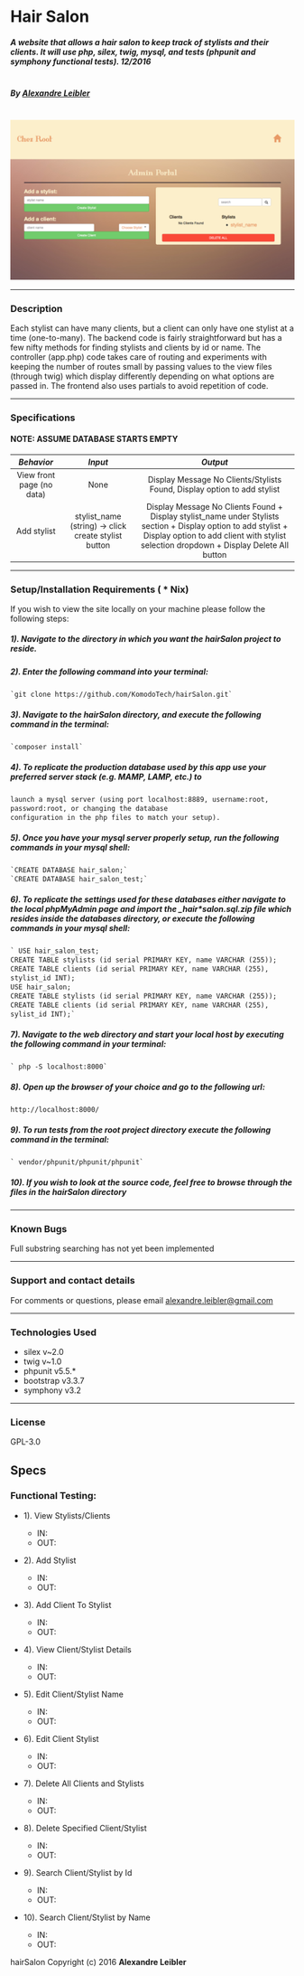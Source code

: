 # **Hair Salon**

##### A website that allows a hair salon to keep track of stylists and their clients. It will use php, silex, twig, mysql, and tests (phpunit and symphony functional tests). 12/2016
#
##### By [Alexandre Leibler](https://github.com/KomodoTech)
#
![screenshot of project main page](demo-screenshot.tiff)

----
### **Description**

Each stylist can have many clients, but a client can only have one stylist at a time (one-to-many). The backend code is fairly straightforward but has a few nifty methods for finding stylists and clients by id or name. The controller (app.php) code takes care of routing and experiments with keeping the number of routes small by passing values to the view files (through twig) which display differently depending on what options are passed in. The frontend also uses partials to avoid repetition of code.

----
### **Specifications**

#### NOTE: ASSUME DATABASE STARTS EMPTY

| _Behavior_ | _Input_ | _Output_ |
|:---------------------------------------------------------------------:|:---------------------------------------------------------------------------:|:-------------------------------------------------------------------------------------------------------------------:|
| View front page (no data) | None | Display Message No Clients/Stylists Found, Display option to add stylist |
| Add stylist | stylist_name (string) -> click create stylist button | Display Message No Clients Found + Display stylist_name under Stylists section + Display option to add stylist + Display option to add client with stylist selection dropdown + Display Delete All button |

----
### **Setup/Installation Requirements ( * Nix)**

If you wish to view the site locally on your machine please follow the following steps:

#####  1). Navigate to the directory in which you want the hairSalon project to reside.

#####  2). Enter the following command into your terminal:

    `git clone https://github.com/KomodoTech/hairSalon.git`

#####  3). Navigate to the hairSalon directory, and execute the following command in the terminal:

    `composer install`

#####  4). To replicate the production database used by this app use your preferred server stack (e.g. MAMP, LAMP, etc.) to   

    launch a mysql server (using port localhost:8889, username:root, password:root, or changing the database
    configuration in the php files to match your setup).

#####  5). Once you have your mysql server properly setup, run the following commands in your mysql shell:

    `CREATE DATABASE hair_salon;`
    `CREATE DATABASE hair_salon_test;`

#####  6). To replicate the settings used for these databases either navigate to the local phpMyAdmin page and import the _hair*_salon.sql.zip_ file which resides inside the databases directory, or execute the following commands in your mysql shell:

    ` USE hair_salon_test;
    CREATE TABLE stylists (id serial PRIMARY KEY, name VARCHAR (255));
    CREATE TABLE clients (id serial PRIMARY KEY, name VARCHAR (255), stylist_id INT);
    USE hair_salon;
    CREATE TABLE stylists (id serial PRIMARY KEY, name VARCHAR (255));
    CREATE TABLE clients (id serial PRIMARY KEY, name VARCHAR (255), sylist_id INT);`

#####  7). Navigate to the web directory and start your local host by executing the following command in your terminal:

    ` php -S localhost:8000`

#####  8). Open up the browser of your choice and go to the following url:

    http://localhost:8000/

#####  9). To run tests from the root project directory execute the following command in the terminal:

    ` vendor/phpunit/phpunit/phpunit`

#####  10). If you wish to look at the source code, feel free to browse through the files in the hairSalon directory


----
### **Known Bugs**

Full substring searching has not yet been implemented

----
### **Support and contact details**

For comments or questions, please email alexandre.leibler@gmail.com

----
### **Technologies Used**

* silex v~2.0
* twig v~1.0
* phpunit v5.5.*
* bootstrap v3.3.7
* symphony v3.2

----
### **License**

GPL-3.0






## Specs

### Functional Testing:

* 1). View Stylists/Clients
  + IN:  
  + OUT:

* 2). Add Stylist
  + IN:  
  + OUT:

* 3). Add Client To Stylist
  + IN:  
  + OUT:

* 4). View Client/Stylist Details
  + IN:  
  + OUT:

* 5). Edit Client/Stylist Name
  + IN:  
  + OUT:

* 6). Edit Client Stylist
  + IN:
  + OUT:

* 7). Delete All Clients and Stylists
  + IN:
  + OUT:

* 8). Delete Specified Client/Stylist
  + IN:
  + OUT:

* 9). Search Client/Stylist by Id
  + IN:
  + OUT:

* 10). Search Client/Stylist by Name
  + IN:
  + OUT:


hairSalon Copyright (c) 2016 **Alexandre Leibler**
